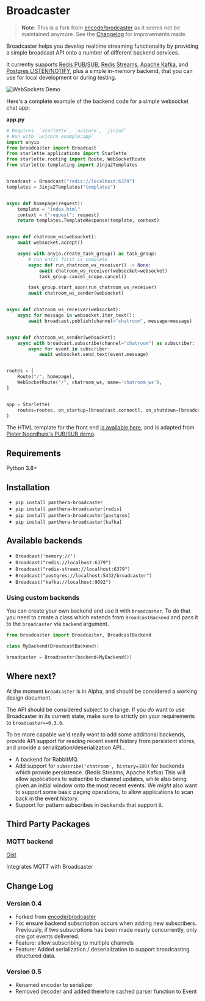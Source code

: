 # Broadcaster

> **Note:** This is a fork from [encode/brodcaster](https://github.com/encode/broadcaster) as it seems not be maintained anymore. See the [Changelog](#change-log) for improvements made.


Broadcaster helps you develop realtime streaming functionality by providing
a simple broadcast API onto a number of different backend services.

It currently supports [Redis PUB/SUB](https://redis.io/topics/pubsub), [Redis Streams](https://redis.io/docs/latest/develop/data-types/streams/), [Apache Kafka](https://kafka.apache.org/), and [Postgres LISTEN/NOTIFY](https://www.postgresql.org/docs/current/sql-notify.html), plus a simple in-memory backend, that you can use for local development or during testing.

<img src="https://raw.githubusercontent.com/encode/broadcaster/master/docs/demo.gif" alt='WebSockets Demo'>

Here's a complete example of the backend code for a simple websocket chat app:

**app.py**

```python
# Requires: `starlette`, `uvicorn`, `jinja2`
# Run with `uvicorn example:app`
import anyio
from broadcaster import Broadcast
from starlette.applications import Starlette
from starlette.routing import Route, WebSocketRoute
from starlette.templating import Jinja2Templates


broadcast = Broadcast("redis://localhost:6379")
templates = Jinja2Templates("templates")


async def homepage(request):
    template = "index.html"
    context = {"request": request}
    return templates.TemplateResponse(template, context)


async def chatroom_ws(websocket):
    await websocket.accept()

    async with anyio.create_task_group() as task_group:
        # run until first is complete
        async def run_chatroom_ws_receiver() -> None:
            await chatroom_ws_receiver(websocket=websocket)
            task_group.cancel_scope.cancel()

        task_group.start_soon(run_chatroom_ws_receiver)
        await chatroom_ws_sender(websocket)


async def chatroom_ws_receiver(websocket):
    async for message in websocket.iter_text():
        await broadcast.publish(channel="chatroom", message=message)


async def chatroom_ws_sender(websocket):
    async with broadcast.subscribe(channel="chatroom") as subscriber:
        async for event in subscriber:
            await websocket.send_text(event.message)


routes = [
    Route("/", homepage),
    WebSocketRoute("/", chatroom_ws, name='chatroom_ws'),
]


app = Starlette(
    routes=routes, on_startup=[broadcast.connect], on_shutdown=[broadcast.disconnect],
)
```

The HTML template for the front end [is available here](https://github.com/encode/broadcaster/blob/master/example/templates/index.html), and is adapted from [Pieter Noordhuis's PUB/SUB demo](https://gist.github.com/pietern/348262).

## Requirements

Python 3.8+

## Installation

* `pip install panthera-broadcaster`
* `pip install panthera-broadcaster[redis]`
* `pip install panthera-broadcaster[postgres]`
* `pip install panthera-broadcaster[kafka]`

## Available backends

* `Broadcast('memory://')`
* `Broadcast("redis://localhost:6379")`
* `Broadcast("redis-stream://localhost:6379")`
* `Broadcast("postgres://localhost:5432/broadcaster")`
* `Broadcast("kafka://localhost:9092")`


### Using custom backends

You can create your own backend and use it with `broadcaster`.
To do that you need to create a class which extends from `BroadcastBackend`
and pass it to the `broadcaster` via `backend` argument.

```python
from broadcaster import Broadcaster, BroadcastBackend

class MyBackend(BroadcastBackend):

broadcaster = Broadcaster(backend=MyBackend())
```

## Where next?

At the moment `broadcaster` is in Alpha, and should be considered a working design document.

The API should be considered subject to change. If you *do* want to use Broadcaster in its current
state, make sure to strictly pin your requirements to `broadcaster==0.3.0`.

To be more capable we'd really want to add some additional backends, provide API support for reading recent event history from persistent stores, and provide a serialization/deserialization API...

* A backend for RabbitMQ.
* Add support for `subscribe('chatroom', history=100)` for backends which provide persistence. (Redis Streams, Apache Kafka) This will allow applications to subscribe to channel updates, while also being given an initial window onto the most recent events. We *might* also want to support some basic paging operations, to allow applications to scan back in the event history.
* Support for pattern subscribes in backends that support it.

## Third Party Packages

### MQTT backend
[Gist](https://gist.github.com/alex-oleshkevich/68411a0e7ad24d53afd28c3fa5da468c)

Integrates MQTT with Broadcaster



## Change Log

### Version 0.4
 * Forked from [encode/brodcaster](https://github.com/encode/broadcaster)
 * Fix: ensure backend subscription occurs when adding new subscribers. Previously, if two subscrptions has been made nearly concurrently, only one got events delivered.
 * Feature: allow subscribing to multiple channels
 * Feature: Added serialization / deserialization to support broadcasting structured data.

### Version 0.5
* Renamed encoder to serializer
* Removed decoder and added therefore cached parser function to Event